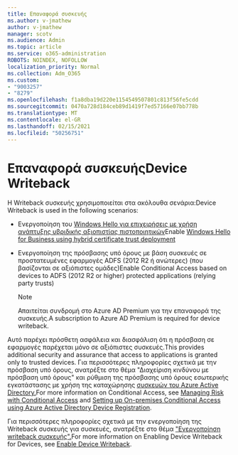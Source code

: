 ```yaml
---
title: Επαναφορά συσκευής
ms.author: v-jmathew
author: v-jmathew
manager: scotv
ms.audience: Admin
ms.topic: article
ms.service: o365-administration
ROBOTS: NOINDEX, NOFOLLOW
localization_priority: Normal
ms.collection: Adm_O365
ms.custom:
- "9003257"
- "8279"
ms.openlocfilehash: f1a8dba19d220e1154549507801c813f56fe5cdd
ms.sourcegitcommit: 0470a728d184ceb89d1419f7ed57166e07bb778b
ms.translationtype: MT
ms.contentlocale: el-GR
ms.lasthandoff: 02/15/2021
ms.locfileid: "50256751"
---
```

# <a name="device-writeback"></a><span data-ttu-id="01f04-102">Επαναφορά συσκευής</span><span class="sxs-lookup"><span data-stu-id="01f04-102">Device Writeback</span></span>

<span data-ttu-id="01f04-103">Η Writeback συσκευής χρησιμοποιείται στα ακόλουθα σενάρια:</span><span class="sxs-lookup"><span data-stu-id="01f04-103">Device Writeback is used in the following scenarios:</span></span>

- <span data-ttu-id="01f04-104">Ενεργοποίηση του [Windows Hello για επιχειρήσεις με χρήση ανάπτυξης υβριδικής αξιοπιστίας πιστοποιητικών](https://docs.microsoft.com/windows/security/identity-protection/hello-for-business/hello-hybrid-cert-trust-prereqs#device-registration)</span><span class="sxs-lookup"><span data-stu-id="01f04-104">Enable [Windows Hello for Business using hybrid certificate trust deployment](https://docs.microsoft.com/windows/security/identity-protection/hello-for-business/hello-hybrid-cert-trust-prereqs#device-registration)</span></span>
- <span data-ttu-id="01f04-105">Ενεργοποίηση της πρόσβασης υπό όρους με βάση συσκευές σε προστατευμένες εφαρμογές ADFS (2012 R2 ή ανώτερες) (που βασίζονται σε αξιόπιστες ομάδες)</span><span class="sxs-lookup"><span data-stu-id="01f04-105">Enable Conditional Access based on devices to ADFS (2012 R2 or higher) protected applications (relying party trusts)</span></span>

    > [!NOTE]
    > <span data-ttu-id="01f04-106">Απαιτείται συνδρομή στο Azure AD Premium για την επαναφορά της συσκευής.</span><span class="sxs-lookup"><span data-stu-id="01f04-106">A subscription to Azure AD Premium is required for device writeback.</span></span>

<span data-ttu-id="01f04-107">Αυτό παρέχει πρόσθετη ασφάλεια και διασφάλιση ότι η πρόσβαση σε εφαρμογές παρέχεται μόνο σε αξιόπιστες συσκευές.</span><span class="sxs-lookup"><span data-stu-id="01f04-107">This provides additional security and assurance that access to applications is granted only to trusted devices.</span></span> <span data-ttu-id="01f04-108">Για περισσότερες πληροφορίες σχετικά [](https://docs.microsoft.com/azure/active-directory/conditional-access/overview) με την πρόσβαση υπό όρους, ανατρέξτε στο θέμα "Διαχείριση κινδύνου με πρόσβαση υπό όρους" και ρύθμιση της πρόσβασης υπό όρους εσωτερικής εγκατάστασης με χρήση της καταχώρησης [συσκευών του Azure Active Directory.](https://docs.microsoft.com/azure/active-directory/devices/overview)</span><span class="sxs-lookup"><span data-stu-id="01f04-108">For more information on Conditional Access, see [Managing Risk with Conditional Access](https://docs.microsoft.com/azure/active-directory/conditional-access/overview) and [Setting up On-premises Conditional Access using Azure Active Directory Device Registration](https://docs.microsoft.com/azure/active-directory/devices/overview).</span></span>

<span data-ttu-id="01f04-109">Για περισσότερες πληροφορίες σχετικά με την ενεργοποίηση της Writeback συσκευής για συσκευές, ανατρέξτε στο θέμα ["Ενεργοποίηση writeback συσκευής".](https://docs.microsoft.com/azure/active-directory/hybrid/how-to-connect-device-writeback)</span><span class="sxs-lookup"><span data-stu-id="01f04-109">For more information on Enabling Device Writeback for Devices, see [Enable Device Writeback](https://docs.microsoft.com/azure/active-directory/hybrid/how-to-connect-device-writeback).</span></span>
